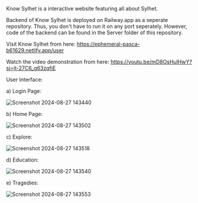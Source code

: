 Know Sylhet is a interactive website featuring all about Sylhet.

Backend of Know Sylhet is deployed on Railway.app as a seperate repository. Thus, you don't have to run it on any port seperately. However, code of the backend can be found in the Server folder of this repository. 

Visit Know Sylhet from here: https://ephemeral-pasca-b61629.netlify.app/user

Watch the video demonstration from here: https://youtu.be/mD8OsHulHwY?si=jt-27C6_g63zqfiE

User Interface:

a) Login Page:

![Screenshot 2024-08-27 143440](https://github.com/user-attachments/assets/336d1e60-719a-40f5-95f9-4330a8ac665d)

b) Home Page:

![Screenshot 2024-08-27 143502](https://github.com/user-attachments/assets/8c322612-e9ae-48df-8e71-19a17e0c386b)

c) Explore: 

![Screenshot 2024-08-27 143518](https://github.com/user-attachments/assets/18884381-2fae-4647-8ff7-de1e4bd0ab85)

d) Education:

![Screenshot 2024-08-27 143540](https://github.com/user-attachments/assets/bbe69dea-7a6c-4e7a-a873-52803061ceaa)

e) Tragedies:

![Screenshot 2024-08-27 143553](https://github.com/user-attachments/assets/fa614969-5818-47fb-9344-a61059a3d8a0)
